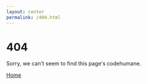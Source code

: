```yaml
---
layout: center
permalink: /404.html
---
```


# 404

Sorry, we can't seem to find this page's codehumane.

<div class="mt3">
  <a href="{{ site.baseurl }}/" class="button button-blue button-big">Home</a>
</div>
